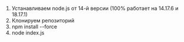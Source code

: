 1. Устанавливаем node.js от 14-й версии (100% работает на 14.17.6 и 18.17.1)
2. Клонируем репозиторий
3. npm install --force
4. node index.js
